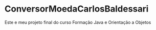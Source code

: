 # ConversorMoedaCarlosBaldessari
Este e meu projeto final do curso Formação Java e Orientação a Objetos
